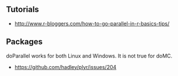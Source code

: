 
## Tutorials

* http://www.r-bloggers.com/how-to-go-parallel-in-r-basics-tips/

## Packages

doParallel works for both Linux and Windows. It is not true for doMC.

* https://github.com/hadley/plyr/issues/204
